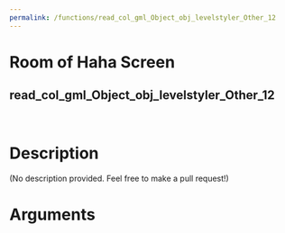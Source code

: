 ```yaml
---
permalink: /functions/read_col_gml_Object_obj_levelstyler_Other_12
---
```

# Room of Haha Screen  
## read_col_gml_Object_obj_levelstyler_Other_12  
&nbsp;  
# Description  
(No description provided. Feel free to make a pull request!) 
&nbsp;  
# Arguments


